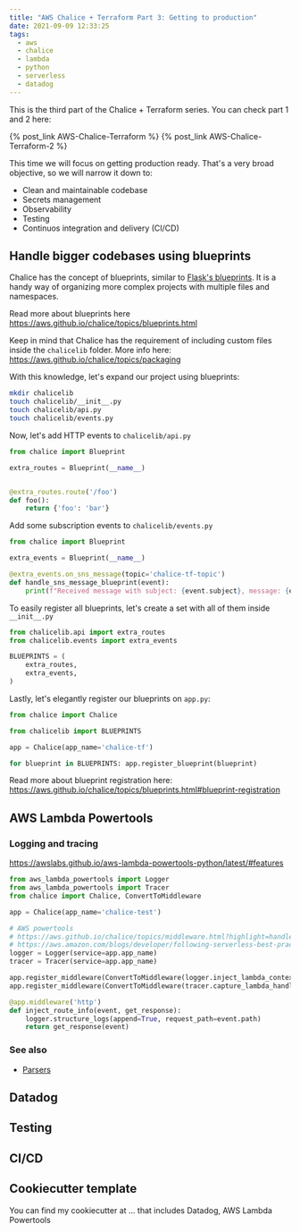 ```yaml
---
title: "AWS Chalice + Terraform Part 3: Getting to production"
date: 2021-09-09 12:33:25
tags:
  - aws
  - chalice
  - lambda
  - python
  - serverless
  - datadog
---
```


This is the third part of the Chalice + Terraform series. You can check part 1 and 2 here:

{% post_link AWS-Chalice-Terraform %}
{% post_link AWS-Chalice-Terraform-2 %}

This time we will focus on getting production ready. That's a very broad objective, so we will narrow it down to:
- Clean and maintainable codebase
- Secrets management
- Observability
- Testing
- Continuos integration and delivery (CI/CD)

## Handle bigger codebases using blueprints

Chalice has the concept of blueprints, similar to [Flask's blueprints](https://exploreflask.com/en/latest/blueprints.html). It is a handy way of organizing more complex projects with multiple files and namespaces.

Read more about blueprints here https://aws.github.io/chalice/topics/blueprints.html

Keep in mind that Chalice has the requirement of including custom files inside the `chalicelib` folder. More info here: https://aws.github.io/chalice/topics/packaging

With this knowledge, let's expand our project using blueprints:

```sh
mkdir chalicelib
touch chalicelib/__init__.py
touch chalicelib/api.py
touch chalicelib/events.py
```

Now, let's add HTTP events to `chalicelib/api.py`

```python
from chalice import Blueprint

extra_routes = Blueprint(__name__)


@extra_routes.route('/foo')
def foo():
    return {'foo': 'bar'}
```

Add some subscription events to `chalicelib/events.py`

```python
from chalice import Blueprint

extra_events = Blueprint(__name__)

@extra_events.on_sns_message(topic='chalice-tf-topic')
def handle_sns_message_blueprint(event):
    print(f"Received message with subject: {event.subject}, message: {event.message} from blueprint")
```

To easily register all blueprints, let's create a set with all of them inside `__init__.py`

```python
from chalicelib.api import extra_routes
from chalicelib.events import extra_events

BLUEPRINTS = (
    extra_routes,
    extra_events,
)
```

Lastly, let's elegantly register our blueprints on `app.py`:

```python
from chalice import Chalice

from chalicelib import BLUEPRINTS

app = Chalice(app_name='chalice-tf')

for blueprint in BLUEPRINTS: app.register_blueprint(blueprint)
```

Read more about blueprint registration here: https://aws.github.io/chalice/topics/blueprints.html#blueprint-registration

## AWS Lambda Powertools

### Logging and tracing

https://awslabs.github.io/aws-lambda-powertools-python/latest/#features

```python
from aws_lambda_powertools import Logger
from aws_lambda_powertools import Tracer
from chalice import Chalice, ConvertToMiddleware

app = Chalice(app_name='chalice-test')

# AWS powertools
# https://aws.github.io/chalice/topics/middleware.html?highlight=handler#integrating-with-aws-lambda-powertools
# https://aws.amazon.com/blogs/developer/following-serverless-best-practices-with-aws-chalice-and-lambda-powertools/
logger = Logger(service=app.app_name)
tracer = Tracer(service=app.app_name)

app.register_middleware(ConvertToMiddleware(logger.inject_lambda_context))
app.register_middleware(ConvertToMiddleware(tracer.capture_lambda_handler(capture_response=False)))

@app.middleware('http')
def inject_route_info(event, get_response):
    logger.structure_logs(append=True, request_path=event.path)
    return get_response(event)
```

### See also

- [Parsers](https://awslabs.github.io/aws-lambda-powertools-python/latest/utilities/parser/)

## Datadog

## Testing

## CI/CD

## Cookiecutter template

You can find my cookiecutter at ... that includes Datadog, AWS Lambda Powertools